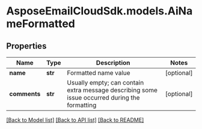 # AsposeEmailCloudSdk.models.AiNameFormatted
## Properties
Name | Type | Description | Notes
------------ | ------------- | ------------- | -------------
**name** | **str** | Formatted name value              | [optional] 
**comments** | **str** | Usually empty; can contain extra message describing some issue occurred during the formatting              | [optional] 



[[Back to Model list]](README.md#documentation-for-models) [[Back to API list]](README.md#documentation-for-api-endpoints) [[Back to README]](README.md)


